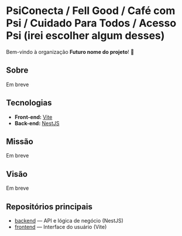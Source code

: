 #  PsiConecta / Fell Good / Café com Psi / Cuidado Para Todos / Acesso Psi (irei escolher algum desses)

Bem-vindo à organização **Futuro nome do projeto**! 👋

## Sobre
Em breve

## Tecnologias

- **Front-end:** [Vite](https://vitejs.dev/) 
- **Back-end:** [NestJS](https://nestjs.com/) 

## Missão

Em breve

## Visão

Em breve

## Repositórios principais

- [backend](https://github.com/Projeto-Extensao-INFNET/backend) — API e lógica de negócio (NestJS)
- [frontend](https://github.com/Projeto-Extensao-INFNET/frontend) — Interface do usuário (Vite)

